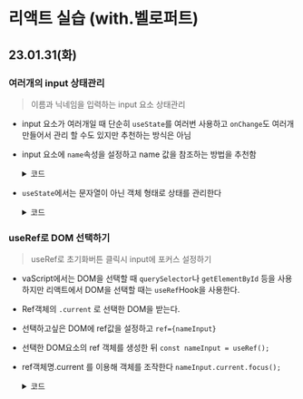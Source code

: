 # 리액트 실습 (with.벨로퍼트)

## 23.01.31(화)

### 여러개의 input 상태관리

> 이름과 닉네임을 입력하는 input 요소 상태관리

- input 요소가 여러개일 때 단순히 `useState`를 여러번 사용하고 `onChange`도 여러개 만들어서 관리 할 수도 있지만 추천하는 방식은 아님
- input 요소에 `name`속성을 설정하고 name 값을 참조하는 방법을 추천함
  <details>
    <summary>코드</summary>

  ```javascript
  return (
    <>
      <input
        type="text"
        placeholder="이름"
        onChange={onChange}
        value={name}
        name="name" // name 속성을 부여해 키값을 참조할 수 있도록 한다
      />
      <input
        type="text"
        placeholder="닉네임"
        onChange={onChange}
        value={nickname}
        name="nickname"
      />
    </>
  );
  ```

  </details>

- `useState`에서는 문자열이 아닌 객체 형태로 상태를 관리한다
  <details>
    <summary>코드</summary>

  ```javascript
  const [inputs, setInputs] = useState({
    name: "",
    nickname: "",
  }); // inputs 변수 useState 선언 및 초기값 설정

  const { name, nickname } = inputs; // 비구조화 할당을 통해 값 추출(input.name 을 name으로 불러올 수 있다)
  const onChange = (e) => {
    const { value, name } = e.target; // e.target 에서 name 과 value 를 추출
    // 여기서 name은 input요소의 name속성 을 의미한다. 변수 name과 혼동하지 말것
    // useState()로 inputs 변수값 변경하기
    setInputs({
      ...inputs, // 기존의 input 객체를 복사한 뒤
      [name]: value, // name 키를 가진 값을 value로 설정
    });
  };
  ```

  </details>

### useRef로 DOM 선택하기

> useRef로 초기화버튼 클릭시 input에 포커스 설정하기

- vaScript에서는 DOM을 선택할 때 `querySelector`나 `getElementById` 등을 사용하지만 리액트에서 DOM을 선택할 때는 `useRef`Hook을 사용한다.
- Ref객체의 `.current` 로 선택한 DOM을 받는다.
- 선택하고싶은 DOM에 ref값을 설정하고 `ref={nameInput}`
- 선택한 DOM요소의 ref 객체를 생성한 뒤 `const nameInput = useRef();`
- ref객체명.current 를 이용해 객체를 조작한다 `nameInput.current.focus();`

  <details>
    <summary>코드</summary>

  ```javascript
  ...
  const nameInput = useRef(); // 선택한 DOM요소 ref객체 생성

  // 리셋버튼 클릭시 실행되는 함수
  const onReset = () => {
    // 리셋버튼 클릭시 inputs 값 초기화
    setInputs({
      name: "",
      nickname: "",
    });

    // ref로 선택한 DOM에 포커스 설정

    nameInput.current.focus();
  };

  return (
    <>
      <input
        type="text"
        placeholder="이름"
        onChange={onChange}
        value={name}
        name="name"
        ref={nameInput} // 선택하고싶은 DOM에 ref값 설정
      />
      ...
      <button onClick={onReset}>초기화</button>
      ...
    </>
  );
  ```

  </details>
